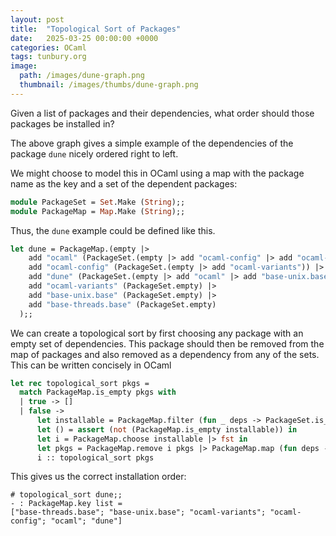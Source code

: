 ```yaml
---
layout: post
title:  "Topological Sort of Packages"
date:   2025-03-25 00:00:00 +0000
categories: OCaml
tags: tunbury.org
image:
  path: /images/dune-graph.png
  thumbnail: /images/thumbs/dune-graph.png
---
```


Given a list of packages and their dependencies, what order should those packages be installed in?

The above graph gives a simple example of the dependencies of the package `dune` nicely ordered right to left.

We might choose to model this in OCaml using a map with the package name as the key and a set of the dependent packages:

```ocaml
module PackageSet = Set.Make (String);;
module PackageMap = Map.Make (String);;
```

Thus, the `dune` example could be defined like this.

```ocaml
let dune = PackageMap.(empty |>
    add "ocaml" (PackageSet.(empty |> add "ocaml-config" |> add "ocaml-variants")) |>
    add "ocaml-config" (PackageSet.(empty |> add "ocaml-variants")) |>
    add "dune" (PackageSet.(empty |> add "ocaml" |> add "base-unix.base" |> add "base-threads.base")) |>
    add "ocaml-variants" (PackageSet.empty) |>
    add "base-unix.base" (PackageSet.empty) |>
    add "base-threads.base" (PackageSet.empty)
  );;
```

We can create a topological sort by first choosing any package with an empty set of dependencies.  This package should then be removed from the map of packages and also removed as a dependency from any of the sets.  This can be written concisely in OCaml

```ocaml
let rec topological_sort pkgs =
  match PackageMap.is_empty pkgs with
  | true -> []
  | false ->
      let installable = PackageMap.filter (fun _ deps -> PackageSet.is_empty deps) pkgs in
      let () = assert (not (PackageMap.is_empty installable)) in
      let i = PackageMap.choose installable |> fst in
      let pkgs = PackageMap.remove i pkgs |> PackageMap.map (fun deps -> PackageSet.remove i deps) in
      i :: topological_sort pkgs
```

This gives us the correct installation order:

```
# topological_sort dune;;
- : PackageMap.key list =
["base-threads.base"; "base-unix.base"; "ocaml-variants"; "ocaml-config"; "ocaml"; "dune"]
```
